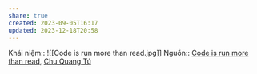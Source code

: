 ```yaml
---
share: true
created: 2023-09-05T16:17
updated: 2023-12-18T20:58
---
```

Khái niệm:: 
![[Code is run more than read.jpg]]
Nguồn:: [Code is run more than read](https://olano.dev/2023-11-30-code-is-run-more-than-read/), [Chu Quang Tú](https://www.facebook.com/tucq88/posts/pfbid02ERiRMWTGcPBcowCMchmBvTRKToktBfAjmqmzujhaB5KvEkeP9zun5SLzBYwsbV3Wl?comment_id=1082448573091874&reply_comment_id=6932267213532575&notif_id=1701782344707538&notif_t=comment_mention&ref=notif)